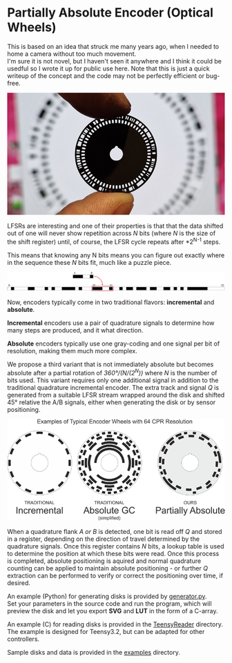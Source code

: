 Partially Absolute Encoder (Optical Wheels)
===========================================

This is based on an idea that struck me many years ago, when I needed to home a camera without too much movement.  
I'm sure it is not novel, but I haven't seen it anywhere and I think it could be usedful so I wrote it up for public use here.
Note that this is just a quick writeup of the concept and the code may not be perfectly efficient or bug-free.  

![First Produced Wheel](./media/first_encoder.jpg?raw=true "First Produced Wheel")

LFSRs are interesting and one of their properties is that that the data shifted out of one will never show repetition across *N* bits (where *N* is the size of the shift register) until, of course, the LFSR cycle repeats after *2<sup>N-1</sup> steps.

This means that knowing any N bits means you can figure out exactly where in the sequence these *N* bits fit, much like a puzzle piece.

![6bit LFSR puzzle](./media/puzzle.png?raw=true "6bit LFSR puzzle")

Now, encoders typically come in two traditional flavors: **incremental** and **absolute**.  

**Incremental** encoders use a pair of quadrature signals to determine how many steps are produced, and it what direction.  

**Absolute** encoders typically use one gray-coding and one signal per bit of resolution, making them much more complex.  

We propose a third variant that is not immediately absolute but becomes absolute after a partial rotation of *360°/(N/(2<sup>N</sup>))* where *N* is the number of bits used. This variant requires only one additional signal in addition to the traditional quadrature incremental encoder. The extra track and signal *Q* is generated from a suitable LFSR stream wrapped around the disk and shifted 45° relative the A/B signals, either when generating the disk or by sensor positioning.

![6bit wheel variants](./media/variants.png?raw=true "6bit wheel variants")

When a quadrature flank *A or B* is detected, one bit is read off *Q* and stored in a register, depending on the direction of travel determined by the quadrature signals. Once this register contains *N* bits, a lookup table is used to determine the position at which these bits were read. Once this process is completed, absolute positioning is aquired and normal quadrature counting can be applied to maintain absolute positioning - or further *Q* extraction can be performed to verify or correct the positioning over time, if desired.

An example (Python) for generating disks is provided by [generator.py](./generator.py).  
Set your parameters in the source code and run the program, which will preview the disk and let you export **SVG** and **LUT** in the form of a C-array.  
  
An example (C) for reading disks is provided in the [TeensyReader](./TeensyReader/) directory.  
The example is designed for Teensy3.2, but can be adapted for other controllers.  

Sample disks and data is provided in the [examples](./examples/) directory.
